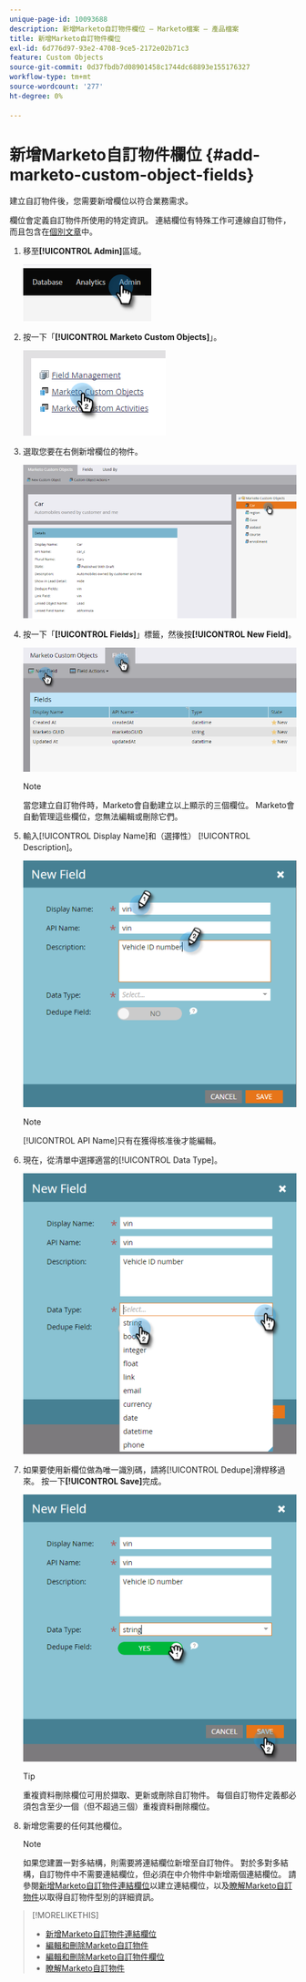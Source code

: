 ```yaml
---
unique-page-id: 10093688
description: 新增Marketo自訂物件欄位 — Marketo檔案 — 產品檔案
title: 新增Marketo自訂物件欄位
exl-id: 6d776d97-93e2-4708-9ce5-2172e02b71c3
feature: Custom Objects
source-git-commit: 0d37fbdb7d08901458c1744dc68893e155176327
workflow-type: tm+mt
source-wordcount: '277'
ht-degree: 0%

---
```


# 新增Marketo自訂物件欄位 {#add-marketo-custom-object-fields}

建立自訂物件後，您需要新增欄位以符合業務需求。

欄位會定義自訂物件所使用的特定資訊。 連結欄位有特殊工作可連線自訂物件，而且包含在[個別文章](/help/marketo/product-docs/administration/marketo-custom-objects/add-marketo-custom-object-link-fields.md)中。

1. 移至&#x200B;**[!UICONTROL Admin]**&#x200B;區域。

   ![](assets/add-marketo-custom-object-fields-1.png)

1. 按一下「**[!UICONTROL Marketo Custom Objects]**」。

   ![](assets/add-marketo-custom-object-fields-2.png)

1. 選取您要在右側新增欄位的物件。

   ![](assets/add-marketo-custom-object-fields-3.png)

1. 按一下「**[!UICONTROL Fields]**」標籤，然後按&#x200B;**[!UICONTROL New Field]**。

   ![](assets/add-marketo-custom-object-fields-4.png)

   >[!NOTE]
   >
   >當您建立自訂物件時，Marketo會自動建立以上顯示的三個欄位。 Marketo會自動管理這些欄位，您無法編輯或刪除它們。

1. 輸入[!UICONTROL Display Name]和（選擇性） [!UICONTROL Description]。

   ![](assets/add-marketo-custom-object-fields-5.png)

   >[!NOTE]
   >
   >[!UICONTROL API Name]只有在獲得核准後才能編輯。

1. 現在，從清單中選擇適當的[!UICONTROL Data Type]。

   ![](assets/add-marketo-custom-object-fields-6.png)

1. 如果要使用新欄位做為唯一識別碼，請將[!UICONTROL Dedupe]滑桿移過來。 按一下&#x200B;**[!UICONTROL Save]**&#x200B;完成。

   ![](assets/add-marketo-custom-object-fields-7.png)

   >[!TIP]
   >
   >重複資料刪除欄位可用於擷取、更新或刪除自訂物件。 每個自訂物件定義都必須包含至少一個（但不超過三個）重複資料刪除欄位。

1. 新增您需要的任何其他欄位。

   >[!NOTE]
   >
   >如果您建置一對多結構，則需要將連結欄位新增至自訂物件。 對於多對多結構，自訂物件中不需要連結欄位，但必須在中介物件中新增兩個連結欄位。 請參閱[新增Marketo自訂物件連結欄位](/help/marketo/product-docs/administration/marketo-custom-objects/add-marketo-custom-object-fields.md)以建立連結欄位，以及[瞭解Marketo自訂物件](/help/marketo/product-docs/administration/marketo-custom-objects/understanding-marketo-custom-objects.md)以取得自訂物件型別的詳細資訊。

>[!MORELIKETHIS]
>
>* [新增Marketo自訂物件連結欄位](/help/marketo/product-docs/administration/marketo-custom-objects/add-marketo-custom-object-link-fields.md)
>* [編輯和刪除Marketo自訂物件](/help/marketo/product-docs/administration/marketo-custom-objects/edit-and-delete-a-marketo-custom-object.md)
>* [編輯和刪除Marketo自訂物件欄位](/help/marketo/product-docs/administration/marketo-custom-objects/edit-and-delete-marketo-custom-object-fields.md)
>* [瞭解Marketo自訂物件](/help/marketo/product-docs/administration/marketo-custom-objects/understanding-marketo-custom-objects.md)
